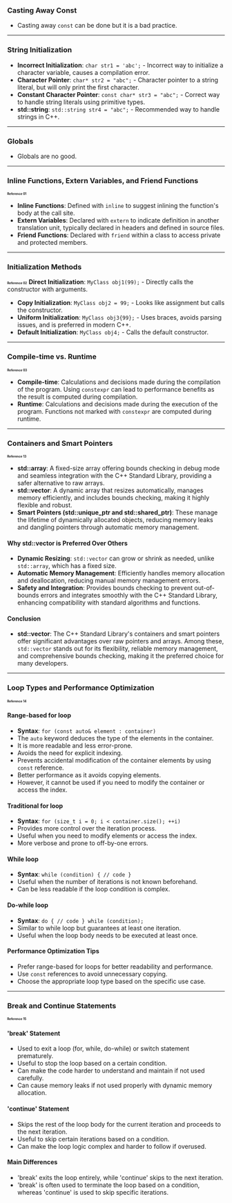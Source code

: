 ### Casting Away Const
- Casting away `const` can be done but it is a bad practice.

---

### String Initialization
- **Incorrect Initialization**: `char str1 = 'abc';` - Incorrect way to initialize a character variable, causes a compilation error.
- **Character Pointer**: `char* str2 = "abc";` - Character pointer to a string literal, but will only print the first character.
- **Constant Character Pointer**: `const char* str3 = "abc";` - Correct way to handle string literals using primitive types.
- **std::string**: `std::string str4 = "abc";` - Recommended way to handle strings in C++.

---

### Globals
- Globals are no good.

---

### Inline Functions, Extern Variables, and Friend Functions
<span style="font-size: 50%;">**Reference 01**</span>
- **Inline Functions**: Defined with `inline` to suggest inlining the function's body at the call site.
- **Extern Variables**: Declared with `extern` to indicate definition in another translation unit, typically declared in headers and defined in source files.
- **Friend Functions**: Declared with `friend` within a class to access private and protected members.

---

### Initialization Methods
<span style="font-size: 50%;">**Reference 02**</span>
 **Direct Initialization**: `MyClass obj1(99);` - Directly calls the constructor with arguments.
- **Copy Initialization**: `MyClass obj2 = 99;` - Looks like assignment but calls the constructor.
- **Uniform Initialization**: `MyClass obj3{99};` - Uses braces, avoids parsing issues, and is preferred in modern C++.
- **Default Initialization**: `MyClass obj4;` - Calls the default constructor.

---

### Compile-time vs. Runtime
<span style="font-size: 50%;">**Reference 03**</span>
- **Compile-time**: Calculations and decisions made during the compilation of the program. Using `constexpr` can lead to performance benefits as the result is computed during compilation.
- **Runtime**: Calculations and decisions made during the execution of the program. Functions not marked with `constexpr` are computed during runtime.

---

### Containers and Smart Pointers
<span style="font-size: 50%;">**Reference 13**</span>
- **std::array**: A fixed-size array offering bounds checking in debug mode and seamless integration with the C++ Standard Library, providing a safer alternative to raw arrays.
- **std::vector**: A dynamic array that resizes automatically, manages memory efficiently, and includes bounds checking, making it highly flexible and robust.
- **Smart Pointers (std::unique_ptr and std::shared_ptr)**: These manage the lifetime of dynamically allocated objects, reducing memory leaks and dangling pointers through automatic memory management.

#### Why std::vector is Preferred Over Others
- **Dynamic Resizing**: `std::vector` can grow or shrink as needed, unlike `std::array`, which has a fixed size.
- **Automatic Memory Management**: Efficiently handles memory allocation and deallocation, reducing manual memory management errors.
- **Safety and Integration**: Provides bounds checking to prevent out-of-bounds errors and integrates smoothly with the C++ Standard Library, enhancing compatibility with standard algorithms and functions.

#### Conclusion
- **std::vector**: The C++ Standard Library's containers and smart pointers offer significant advantages over raw pointers and arrays. Among these, `std::vector` stands out for its flexibility, reliable memory management, and comprehensive bounds checking, making it the preferred choice for many developers.

---

### Loop Types and Performance Optimization
<span style="font-size: 50%;">**Reference 14**</span>

#### **Range-based for loop**
- **Syntax**: `for (const auto& element : container)`
- The `auto` keyword deduces the type of the elements in the container.
- It is more readable and less error-prone.
- Avoids the need for explicit indexing.
- Prevents accidental modification of the container elements by using `const` reference.
- Better performance as it avoids copying elements.
- However, it cannot be used if you need to modify the container or access the index.

#### **Traditional for loop**
- **Syntax**: `for (size_t i = 0; i < container.size(); ++i)`
- Provides more control over the iteration process.
- Useful when you need to modify elements or access the index.
- More verbose and prone to off-by-one errors.

#### **While loop**
- **Syntax**: `while (condition) { // code }`
- Useful when the number of iterations is not known beforehand.
- Can be less readable if the loop condition is complex.

#### **Do-while loop**
- **Syntax**: `do { // code } while (condition);`
- Similar to while loop but guarantees at least one iteration.
- Useful when the loop body needs to be executed at least once.

#### **Performance Optimization Tips**
- Prefer range-based for loops for better readability and performance.
- Use `const` references to avoid unnecessary copying.
- Choose the appropriate loop type based on the specific use case.

---

### Break and Continue Statements
<span style="font-size: 50%;">**Reference 15**</span>

#### **'break' Statement**
- Used to exit a loop (for, while, do-while) or switch statement prematurely.
- Useful to stop the loop based on a certain condition.
- Can make the code harder to understand and maintain if not used carefully.
- Can cause memory leaks if not used properly with dynamic memory allocation.

#### **'continue' Statement**
- Skips the rest of the loop body for the current iteration and proceeds to the next iteration.
- Useful to skip certain iterations based on a condition.
- Can make the loop logic complex and harder to follow if overused.

#### **Main Differences**
- 'break' exits the loop entirely, while 'continue' skips to the next iteration.
- 'break' is often used to terminate the loop based on a condition, whereas 'continue' is used to skip specific iterations.